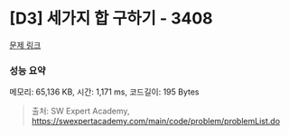 # [D3] 세가지 합 구하기 - 3408 

[문제 링크](https://swexpertacademy.com/main/code/problem/problemDetail.do?contestProbId=AWEbPukqySUDFAWs) 

### 성능 요약

메모리: 65,136 KB, 시간: 1,171 ms, 코드길이: 195 Bytes



> 출처: SW Expert Academy, https://swexpertacademy.com/main/code/problem/problemList.do